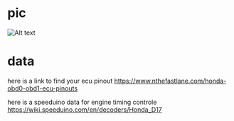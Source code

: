 # pic
![Alt text](https://raw.githubusercontent.com/edenbwt/Speeduino_honda/refs/heads/main/img/ODB1_conn.png "OBD1 PORT HONDA ECU")
# data
here is a link to find your ecu pinout https://www.nthefastlane.com/honda-obd0-obd1-ecu-pinouts

here is a speeduino data for engine timing controle https://wiki.speeduino.com/en/decoders/Honda_D17
